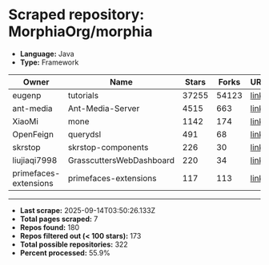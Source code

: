 # Scraped repository: MorphiaOrg/morphia
* **Language:** Java
* **Type:** Framework

| Owner | Name | Stars | Forks | URL |
|---|---|---|---|---|
| eugenp | tutorials | 37255 | 54123 | [link](https://github.com/eugenp/tutorials) |
| ant-media | Ant-Media-Server | 4515 | 663 | [link](https://github.com/ant-media/Ant-Media-Server) |
| XiaoMi | mone | 1142 | 174 | [link](https://github.com/XiaoMi/mone) |
| OpenFeign | querydsl | 491 | 68 | [link](https://github.com/OpenFeign/querydsl) |
| skrstop | skrstop-components | 226 | 30 | [link](https://github.com/skrstop/skrstop-components) |
| liujiaqi7998 | GrasscuttersWebDashboard | 220 | 34 | [link](https://github.com/liujiaqi7998/GrasscuttersWebDashboard) |
| primefaces-extensions | primefaces-extensions | 117 | 113 | [link](https://github.com/primefaces-extensions/primefaces-extensions) |

---
* **Last scrape:** 2025-09-14T03:50:26.133Z
* **Total pages scraped:** 7
* **Repos found:** 180
* **Repos filtered out (< 100 stars):** 173
* **Total possible repositories:** 322
* **Percent processed:** 55.9%
